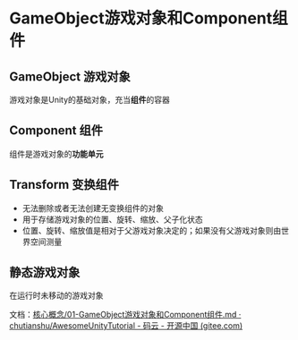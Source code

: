 # GameObject游戏对象和Component组件

## GameObject 游戏对象

游戏对象是Unity的基础对象，充当**组件**的容器

## Component 组件

组件是游戏对象的**功能单元**

## Transform 变换组件

* 无法删除或者无法创建无变换组件的对象
* 用于存储游戏对象的位置、旋转、缩放、父子化状态
* 位置、旋转、缩放值是相对于父游戏对象决定的；如果没有父游戏对象则由世界空间测量

## 静态游戏对象

在运行时未移动的游戏对象



文档：[核心概念/01-GameObject游戏对象和Component组件.md · chutianshu/AwesomeUnityTutorial - 码云 - 开源中国 (gitee.com)](https://gitee.com/chutianshu1981/AwesomeUnityTutorial/blob/main/核心概念/01-GameObject游戏对象和Component组件.md)